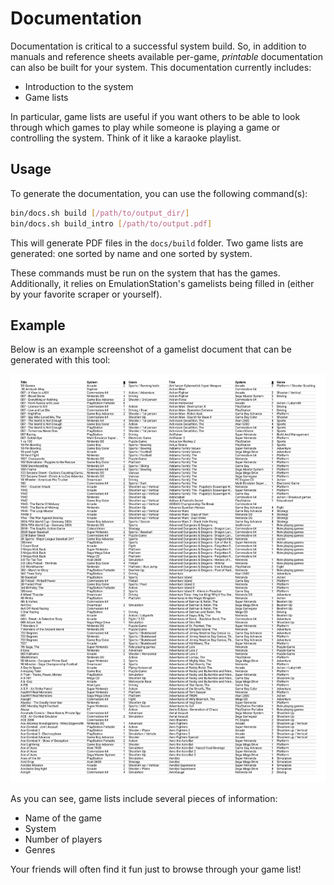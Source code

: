 # Documentation

Documentation is critical to a successful system build.  So, in addition to manuals and
reference sheets available per-game, *printable* documentation can also be built for your
system.  This documentation currently includes:

* Introduction to the system
* Game lists

In particular, game lists are useful if you want others to be able to look through which
games to play while someone is playing a game or controlling the system.  Think of it like
a karaoke playlist.

## Usage

To generate the documentation, you can use the following command(s):

```bash
bin/docs.sh build [/path/to/output_dir/]
bin/docs.sh build_intro [/path/to/output.pdf]
```

This will generate PDF files in the `docs/build` folder.  Two game lists are generated: one
sorted by name and one sorted by system.

These commands must be run on the system that has the games.  Additionally, it relies on
EmulationStation's gamelists being filled in (either by your favorite scraper or yourself).

## Example

Below is an example screenshot of a gamelist document that can be generated with this tool:

![Game List By Name](examples/docs/gamelist-by_name.png)

As you can see, game lists include several pieces of information:

* Name of the game
* System
* Number of players
* Genres

Your friends will often find it fun just to browse through your game list!
